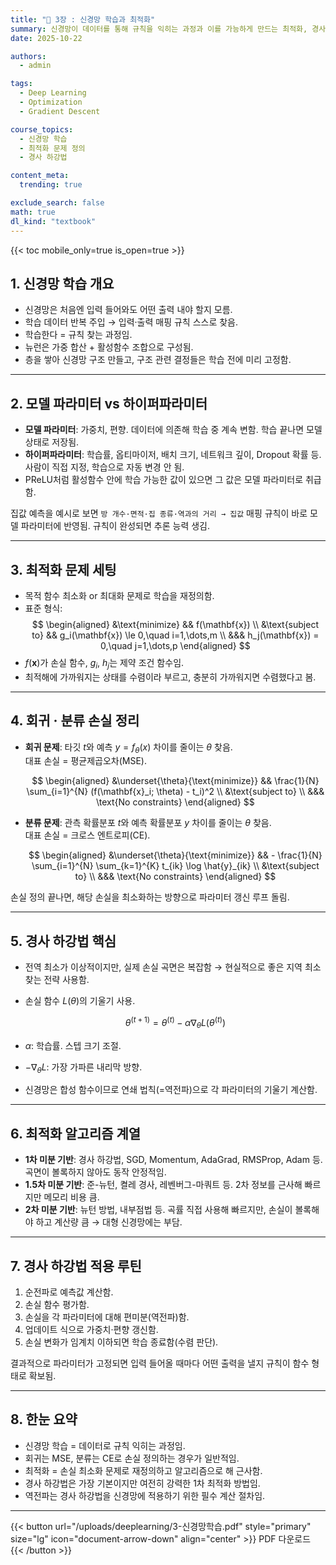 ```yaml
---
title: "📁 3장 : 신경망 학습과 최적화"
summary: 신경망이 데이터를 통해 규칙을 익히는 과정과 이를 가능하게 만드는 최적화, 경사 하강법의 핵심 아이디어를 정리
date: 2025-10-22

authors:
  - admin

tags:
  - Deep Learning
  - Optimization
  - Gradient Descent

course_topics:
  - 신경망 학습
  - 최적화 문제 정의
  - 경사 하강법

content_meta:
  trending: true

exclude_search: false
math: true
dl_kind: "textbook"
---
```


{{< toc mobile_only=true is_open=true >}}

## 1. 신경망 학습 개요

- 신경망은 처음엔 입력 들어와도 어떤 출력 내야 할지 모름.
- 학습 데이터 반복 주입 → 입력·출력 매핑 규칙 스스로 찾음.
- 학습한다 = 규칙 찾는 과정임.
- 뉴런은 가중 합산 + 활성함수 조합으로 구성됨.
- 층을 쌓아 신경망 구조 만들고, 구조 관련 결정들은 학습 전에 미리 고정함.

---

## 2. 모델 파라미터 vs 하이퍼파라미터

- **모델 파라미터**: 가중치, 편향. 데이터에 의존해 학습 중 계속 변함. 학습 끝나면 모델 상태로 저장됨.
- **하이퍼파라미터**: 학습률, 옵티마이저, 배치 크기, 네트워크 깊이, Dropout 확률 등. 사람이 직접 지정, 학습으로 자동 변경 안 됨.
- PReLU처럼 활성함수 안에 학습 가능한 값이 있으면 그 값은 모델 파라미터로 취급함.

집값 예측을 예시로 보면 `방 개수·면적·집 종류·역과의 거리 → 집값` 매핑 규칙이 바로 모델 파라미터에 반영됨. 규칙이 완성되면 추론 능력 생김.

---

## 3. 최적화 문제 세팅

- 목적 함수 최소화 or 최대화 문제로 학습을 재정의함.
- 표준 형식:
$$
\begin{aligned}
&\text{minimize} && f(\mathbf{x}) \\
&\text{subject to} && g_i(\mathbf{x}) \le 0,\quad i=1,\dots,m \\
&&& h_j(\mathbf{x}) = 0,\quad j=1,\dots,p
\end{aligned}
$$
- $f(\mathbf{x})$가 손실 함수, $g_i$, $h_j$는 제약 조건 함수임.
- 최적해에 가까워지는 상태를 수렴이라 부르고, 충분히 가까워지면 수렴했다고 봄.

---

## 4. 회귀 · 분류 손실 정리

- **회귀 문제**: 타깃 $t$와 예측 $y = f_\theta(x)$ 차이를 줄이는 $\theta$ 찾음.  
  대표 손실 = 평균제곱오차(MSE).

  $$
  \begin{aligned}
  &\underset{\theta}{\text{minimize}} && \frac{1}{N} \sum_{i=1}^{N} (f(\mathbf{x}_i; \theta) - t_i)^2 \\
  &\text{subject to} \\
  &&& \text{No constraints}
  \end{aligned}
  $$

- **분류 문제**: 관측 확률분포 $t$와 예측 확률분포 $y$ 차이를 줄이는 $\theta$ 찾음.  
  대표 손실 = 크로스 엔트로피(CE).

  $$
  \begin{aligned}
  &\underset{\theta}{\text{minimize}} && - \frac{1}{N} \sum_{i=1}^{N} \sum_{k=1}^{K} t_{ik} \log \hat{y}_{ik} \\
  &\text{subject to} \\
  &&& \text{No constraints}
  \end{aligned}
  $$

손실 정의 끝나면, 해당 손실을 최소화하는 방향으로 파라미터 갱신 루프 돌림.

---

## 5. 경사 하강법 핵심

- 전역 최소가 이상적이지만, 실제 손실 곡면은 복잡함 → 현실적으로 좋은 지역 최소 찾는 전략 사용함.
- 손실 함수 $L(\theta)$의 기울기 사용.

  $$
  \theta^{(t+1)} = \theta^{(t)} - \alpha \nabla_\theta L(\theta^{(t)})
  $$

- $\alpha$: 학습률. 스텝 크기 조절.
- $-\nabla_\theta L$: 가장 가파른 내리막 방향.
- 신경망은 합성 함수이므로 연쇄 법칙(=역전파)으로 각 파라미터의 기울기 계산함.

---

## 6. 최적화 알고리즘 계열

- **1차 미분 기반**: 경사 하강법, SGD, Momentum, AdaGrad, RMSProp, Adam 등. 곡면이 볼록하지 않아도 동작 안정적임.
- **1.5차 미분 기반**: 준-뉴턴, 켤레 경사, 레벤버그-마쿼트 등. 2차 정보를 근사해 빠르지만 메모리 비용 큼.
- **2차 미분 기반**: 뉴턴 방법, 내부점법 등. 곡률 직접 사용해 빠르지만, 손실이 볼록해야 하고 계산량 큼 → 대형 신경망에는 부담.

---

## 7. 경사 하강법 적용 루틴

1. 순전파로 예측값 계산함.
2. 손실 함수 평가함.
3. 손실을 각 파라미터에 대해 편미분(역전파)함.
4. 업데이트 식으로 가중치·편향 갱신함.
5. 손실 변화가 임계치 이하되면 학습 종료함(수렴 판단).

결과적으로 파라미터가 고정되면 입력 들어올 때마다 어떤 출력을 낼지 규칙이 함수 형태로 확보됨.

---

## 8. 한눈 요약

- 신경망 학습 = 데이터로 규칙 익히는 과정임.
- 회귀는 MSE, 분류는 CE로 손실 정의하는 경우가 일반적임.
- 최적화 = 손실 최소화 문제로 재정의하고 알고리즘으로 해 근사함.
- 경사 하강법은 가장 기본이지만 여전히 강력한 1차 최적화 방법임.
- 역전파는 경사 하강법을 신경망에 적용하기 위한 필수 계산 절차임.

---
{{< button url="/uploads/deeplearning/3-신경망학습.pdf" style="primary" size="lg" icon="document-arrow-down" align="center" >}}
PDF 다운로드
{{< /button >}}
